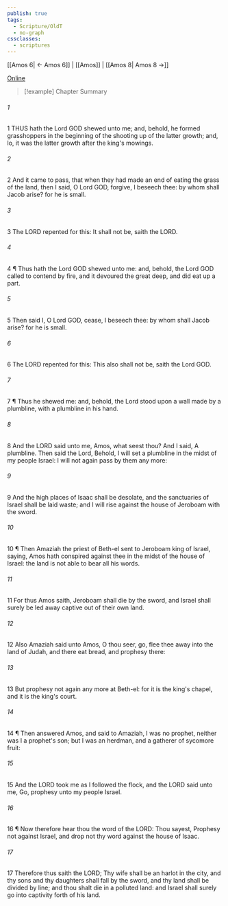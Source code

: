 ```yaml
---
publish: true
tags:
  - Scripture/OldT
  - no-graph
cssclasses:
  - scriptures
---
```

[[Amos 6| ← Amos 6]] | [[Amos]] | [[Amos 8| Amos 8 →]]

[Online](https://churchofjesuschrist.org/study/scriptures/ot/amos/7?lang=eng)

>[!example] Chapter Summary
>
###### 1
1 THUS hath the Lord GOD shewed unto me; and, behold, he formed grasshoppers in the beginning of the shooting up of the latter growth; and, lo, it was the latter growth after the king's mowings.
###### 2
2 And it came to pass, that when they had made an end of eating the grass of the land, then I said, O Lord GOD, forgive, I beseech thee: by whom shall Jacob arise? for he is small.
###### 3
3 The LORD repented for this: It shall not be, saith the LORD.
###### 4
4 ¶ Thus hath the Lord GOD shewed unto me: and, behold, the Lord GOD called to contend by fire, and it devoured the great deep, and did eat up a part.
###### 5
5 Then said I, O Lord GOD, cease, I beseech thee: by whom shall Jacob arise? for he is small.
###### 6
6 The LORD repented for this: This also shall not be, saith the Lord GOD.
###### 7
7 ¶ Thus he shewed me: and, behold, the Lord stood upon a wall made by a plumbline, with a plumbline in his hand.
###### 8
8 And the LORD said unto me, Amos, what seest thou? And I said, A plumbline. Then said the Lord, Behold, I will set a plumbline in the midst of my people Israel: I will not again pass by them any more:
###### 9
9 And the high places of Isaac shall be desolate, and the sanctuaries of Israel shall be laid waste; and I will rise against the house of Jeroboam with the sword.
###### 10
10 ¶ Then Amaziah the priest of Beth-el sent to Jeroboam king of Israel, saying, Amos hath conspired against thee in the midst of the house of Israel: the land is not able to bear all his words.
###### 11
11 For thus Amos saith, Jeroboam shall die by the sword, and Israel shall surely be led away captive out of their own land.
###### 12
12 Also Amaziah said unto Amos, O thou seer, go, flee thee away into the land of Judah, and there eat bread, and prophesy there:
###### 13
13 But prophesy not again any more at Beth-el: for it is the king's chapel, and it is the king's court.
###### 14
14 ¶ Then answered Amos, and said to Amaziah, I was no prophet, neither was I a prophet's son; but I was an herdman, and a gatherer of sycomore fruit:
###### 15
15 And the LORD took me as I followed the flock, and the LORD said unto me, Go, prophesy unto my people Israel.
###### 16
16 ¶ Now therefore hear thou the word of the LORD: Thou sayest, Prophesy not against Israel, and drop not thy word against the house of Isaac.
###### 17
17 Therefore thus saith the LORD; Thy wife shall be an harlot in the city, and thy sons and thy daughters shall fall by the sword, and thy land shall be divided by line; and thou shalt die in a polluted land: and Israel shall surely go into captivity forth of his land.



